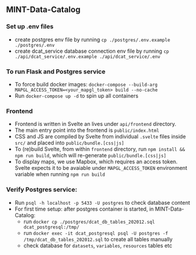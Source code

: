 ## MINT-Data-Catalog

### Set up .env files
- create postgres env file by running `cp ./postgres/.env.example ./postgres/.env`
- create dcat_service database connection env file by running `cp ./api/dcat_service/.env.example ./api/dcat_service/.env`

### To run Flask and Postgres service
- To force build docker images: `docker-compose --build-arg MAPGL_ACCESS_TOKEN=<your_mapgl_token> build --no-cache`
- Run `docker-compose up -d` to spin up all containers

### Frontend
- Frontend is written in Svelte an lives under `api/frontend` directory. 
- The main entry point into the frontend is `public/index.html`
- CSS and JS are compiled by Svelte from individual `.svelte` files inside `src/` and placed into `public/bundle.[css|js]`
- To (re)build Svelte, from within `frontend` directory, run `npm install && npm run build`, which will re-generate `public/bundle.[css|js]`
- To display maps, we use Mapbox, which requires an access token. Svelte expects it to be avaiable under `MAPGL_ACCESS_TOKEN` environment variable when running `npm run build`

### Verify Postgres service:
- Run `psql -h localhost -p 5433 -U postgres` to check database content
- For first time setup: after postgres container is started, in MINT-Data-Catalog:
    - run `docker cp ./postgres/dcat_db_tables_202012.sql dcat_postgresql:/tmp/`
    - run `docker exec -it dcat_postgresql psql -U postgres -f /tmp/dcat_db_tables_202012.sql` to create all tables manually
    - check database for `datasets`, `variables`, `resources` tables etc
